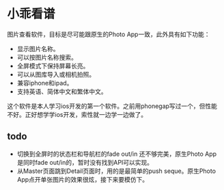 小乖看谱
====

图片查看软件，目标是尽可能跟原生的Photo App一致，此外具有如下功能：

* 显示图片名称。
* 可以按图片名称搜索。
* 全屏模式下保持屏幕长亮。
* 可以从图库导入或相机拍照。
* 兼容iphone和ipad。
* 支持英语、简体中文和繁体中文。

这个软件是本人学习ios开发的第一个软件。之前用phonegap写过一个，但性能不好。正好想学学ios开发，索性就一边学一边做了。

todo
------

* 切换到全屏时的状态栏和导航栏的fade out/in 还不够完美，原生Photo App是同时fade out/in的，暂时没有找到API可以实现。
* 从Master页面跳到Detail页面时，用的是最简单的push seque。原生Photo App点开单张图片的效果很炫，接下来要模仿下。